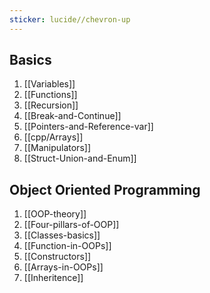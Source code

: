 ```yaml
---
sticker: lucide//chevron-up
---
```

## Basics
1. [[Variables]]
2. [[Functions]]
3. [[Recursion]]
4. [[Break-and-Continue]]
5. [[Pointers-and-Reference-var]]
6. [[cpp/Arrays]]
7. [[Manipulators]]
8. [[Struct-Union-and-Enum]]


## Object Oriented Programming
1. [[OOP-theory]]
2. [[Four-pillars-of-OOP]]
3. [[Classes-basics]]
4. [[Function-in-OOPs]]
5. [[Constructors]]
6. [[Arrays-in-OOPs]]
7. [[Inheritence]]